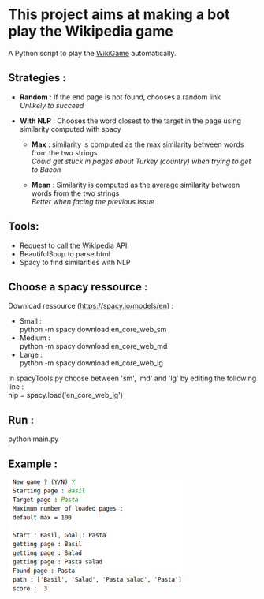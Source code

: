 # This project aims at making a bot play the Wikipedia game

A Python script to play the [WikiGame](https://en.wikipedia.org/wiki/Wikipedia:Wiki_Game)
automatically.

## Strategies :
* **Random** : If the end page is not found, chooses a random link  
        _Unlikely to succeed_  
        
* **With NLP** : Chooses the word closest to the target in the page using similarity computed with spacy
    * **Max** : similarity is computed as the max similarity between words from the two strings  
        _Could get stuck in pages about Turkey (country) when trying to get to Bacon_
        
    * **Mean** : Similarity is computed as the average similarity between words from the two strings  
        _Better when facing the previous issue_

## Tools:
* Request to call the Wikipedia API
* BeautifulSoup to parse html
* Spacy to find similarities with NLP

## Choose a spacy ressource :
Download ressource (https://spacy.io/models/en) :  
* Small :  
python -m spacy download en_core_web_sm  
* Medium :  
python -m spacy download en_core_web_md  
* Large :  
python -m spacy download en_core_web_lg  

In spacyTools.py choose between 'sm', 'md' and 'lg' by editing the following line :  
nlp = spacy.load('en_core_web_lg')

## Run :
python main.py

## Example : 
![Example](example.png)
